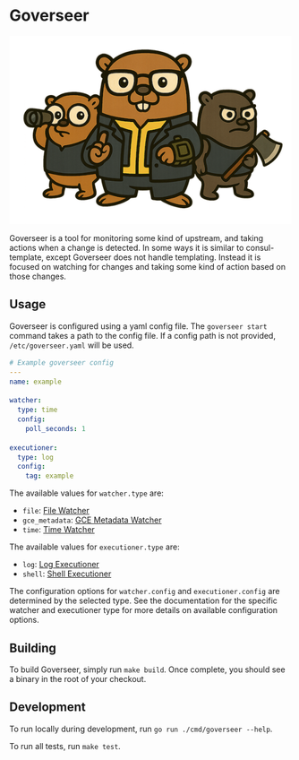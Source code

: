 # Goverseer

![Goverseer](assets/goverseer.png)

Goverseer is a tool for monitoring some kind of upstream, and taking actions
when a change is detected. In some ways it is similar to consul-template, except
Goverseer does not handle templating. Instead it is focused on watching for
changes and taking some kind of action based on those changes.

## Usage

Goverseer is configured using a yaml config file. The `goverseer start` command
takes a path to the config file. If a config path is not provided,
`/etc/goverseer.yaml` will be used.

```yaml
# Example goverseer config
---
name: example

watcher:
  type: time
  config:
    poll_seconds: 1

executioner:
  type: log
  config:
    tag: example
```

The available values for `watcher.type` are:

- `file`: [File Watcher](docs/watchers/file_watcher.md)
- `gce_metadata`: [GCE Metadata Watcher](docs/watchers/gce_metadata_watcher.md)
- `time`: [Time Watcher](docs/watchers/time_watcher.md)

The available values for `executioner.type` are:

- `log`: [Log Executioner](docs/executioners/log_executioner.md)
- `shell`: [Shell Executioner](docs/executioners/shell_executioner.md)

The configuration options for `watcher.config` and `executioner.config` are
determined by the selected type. See the documentation for the specific watcher
and executioner type for more details on available configuration options.

## Building

To build Goverseer, simply run `make build`. Once complete, you should see a
binary in the root of your checkout.

## Development

To run locally during development, run `go run ./cmd/goverseer --help`.

To run all tests, run `make test`.
